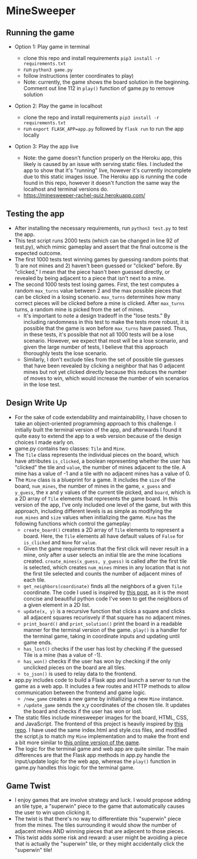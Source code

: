 # MineSweeper

## Running the game

* Option 1: Play game in terminal
    * clone this repo and install requirements ``pip3 install -r requirements.txt``
    * run ``python3 game.py``
    * follow instructions (enter coordinates to play)
    * Note: currently, the game shows the board solution in the beginning. Comment out line 112 in ``play()`` function of game.py to remove solution

* Option 2: Play the game in localhost
    * clone the repo and install requirements ``pip3 install -r requirements.txt``
    * run ``export FLASK_APP=app.py`` followed by ``flask run`` to run the app locally

* Option 3: Play the app live
    * Note: the game doesn't function properly on the Heroku app, this likely is caused by an issue with serving static files. I included the app to show that it's "running" live, however it's currently incomplete due to this static images issue. The Heroku app is running the code found in this repo, however it doesn't function the same way the localhost and terminal versions do.
    * https://minesweeper-rachel-quiz.herokuapp.com/

## Testing the app
* After installing the necessary requirements, run ``python3 test.py`` to test the app.
* This test script runs 2000 tests (which can be changed in line 92 of test.py), which mimic gameplay and assert that the final outcome is the expected outcome.
* The first 1000 tests test winning games by guessing random points that 1) are not mines and 2) haven't been guessed or "clicked" before. By "clicked," I mean that the piece hasn't been guessed directly, or revealed by being adjacent to a piece that isn't next to a mine.
* The second 1000 tests test losing games. First, the test computes a random ``max_turns`` value between 2 and the max possible pieces that can be clicked in a losing scenario. ``max_turns`` determines how many correct pieces will be clicked before a mine is clicked. After ``max_turns`` turns, a random mine is picked from the set of mines.
    * It's important to note a design tradeoff in the "lose tests." By including randomness in this test to make the tests more robust, it is possible that the game is won before ``max_turns`` have passed. Thus, in these tests, it's possible that not all 1000 tests will be a lose scenario. However, we expect that most will be a lose scenario, and given the large number of tests, I believe that this approach thoroughly tests the lose scenario.
    * Similarly, I don't exclude tiles from the set of possible tile guesses that have been revealed by clicking a neighbor that has 0 adjacent mines but not yet clicked directly because this reduces the number of moves to win, which would increase the number of win scenarios in the lose test.

## Design Write Up
* For the sake of code extendability and maintainability, I have chosen to take an object-oriented programming approach to this challenge. I initially built the terminal version of the app, and afterwards I found it quite easy to extend the app to a web version because of the design choices I made early on.
* game.py contains two classes: ``Tile`` and ``Mine``.
* The ``Tile`` class represents the individual pieces on the board, which have attributes ``is_clicked``,  a boolean representing whether the user has "clicked" the tile and ``value``, the number of mines adjacent to the tile. A mine has a value of -1 and a tile with no adjacent mines has a value of 0.
* The ``Mine`` class is a blueprint for a game. It includes the ``size`` of the board, ``num_mines``, the number of mines in the game, ``x_guess`` and ``y_guess``, the x and y values of the current tile picked, and ``board``, which is a 2D array of ``Tile`` elements that represents the game board. In this version of the app, I've only included one level of the game, but with this approach, including different levels is as simple as modifying the ``num_mines`` and ``size`` values when initializing the game. ``Mine`` has the following functions which control the gameplay:
    * ``create_board()`` creates a 2D array of ``Tile`` elements to represent a board. Here, the ``Tile`` elements all have default values of ``False`` for ``is_clicked`` and ``None`` for ``value``. 
    * Given the game requirements that the first click will never result in a mine, only after a user selects an initial tile are the mine locations created. ``create_mines(x_guess, y_guess)`` is called after the first tile is selected, which creates ``num_mines`` mines in any location that is not the first tile selected and counts the number of adjacent mines of each tile. 
    * ``get_neighbors(coordinate)`` finds all the neighbors of a given ``Tile`` coordinate. The code I used is inspired by [this post](https://stackoverflow.com/questions/1620940/determining-neighbours-of-cell-two-dimensional-list), as it is the most concise and beautiful python code I've seen to get the neighbors of a given element in a 2D list.
    * ``update(x, y)`` is a recursive function that clicks a square and  clicks all adjacent squares recurisvely if that square has no adjacent mines.
    * ``print_board()`` and ``print_solution()`` print the board in a readable manner for the terminal version of the game. ``play()`` is a handler for the terminal game, taking in coordinate inputs and updating until game ends.
    * ``has_lost()`` checks if the user has lost by checking if the guessed Tile is a mine (has a value of -1).
    * ``has_won()`` checks if the user has won by checking if the only unclicked pieces on the board are all tiles.
    * ``to_json()`` is used to relay data to the frontend.
* app.py includes code to build a Flask app and launch a server to run the game as a web app. It includes a few routes and HTTP methods to allow communication between the frontend and game logic. 
    * ``/new_game`` creates a new game by initiallizing a new ``Mine`` instance.
    * ``/update_game`` sends the x,y coordinates of the chosen tile. It updates the board and checks if the user has won or lost. 
* The static files include minesweeper images for the board, HTML, CSS, and JavaScript. The frontend of this project is heavily inspired by [this repo](https://github.com/emanuelzaymus/MineSweeper/). I have used the same index.html and style.css files, and modified the script.js to match my ``Mine`` implementation and to make the front end a bit more similar to [this online version of the game](https://minesweeper.online/).
* The logic for the terminal game and web app are quite similar. The main differences are that the Flask app methods in app.py handle the input/update logic for the web app, whereas the ``play()`` function in game.py handles this logic for the terminal game.

## Game Twist
* I enjoy games that are involve strategy and luck. I would propose adding an tile type, a "superwin" piece to the game that automatically causes the user to win upon clicking it. 
* The twist is that there's no way to differentiate this "superwin" piece from the mines. The tiles surrounding it would show the number of adjacent mines AND winning pieces that are adjecent to those pieces. 
* This twist adds some risk and reward: a user might be avoiding a piece that is actually the "superwin" tile, or they might accidentally click the "superwin" tile! 


